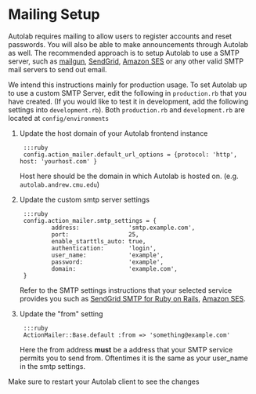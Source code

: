 # Mailing Setup

Autolab requires mailing to allow users to register accounts and reset passwords. You will also be able to make announcements through Autolab as well. The recommended approach is to setup Autolab to use a SMTP server, such as [mailgun](https://mailgun.com), [SendGrid](https://sendgrid.com), [Amazon SES](https://aws.amazon.com/ses/) or any other valid SMTP mail servers to send out email.

We intend this instructions mainly for production usage. To set Autolab up to use a custom SMTP Server, edit the following in `production.rb` that you have created. (If you would like to test it in development, add the following settings into `development.rb`). Both `production.rb` and `development.rb` are located at `config/environments`

1. Update the host domain of your Autolab frontend instance

        :::ruby
        config.action_mailer.default_url_options = {protocol: 'http', host: 'yourhost.com' }

    Host here should be the domain in which Autolab is hosted on. (e.g. `autolab.andrew.cmu.edu`)

2. Update the custom smtp server settings

        :::ruby
        config.action_mailer.smtp_settings = {
                address:              'smtp.example.com',
                port:                 25,
                enable_starttls_auto: true,
                authentication:       'login',
                user_name:            'example',
                password:             'example',
                domain:               'example.com',
        }

      Refer to the SMTP settings instructions that your selected service provides you such as [SendGrid SMTP for Ruby on Rails](https://sendgrid.com/docs/for-developers/sending-email/rubyonrails/), [Amazon SES](https://docs.aws.amazon.com/ses/latest/DeveloperGuide/send-email-smtp.html).

3. Update the "from" setting

        :::ruby
        ActionMailer::Base.default :from => 'something@example.com'

      Here the from address **must** be a address that your SMTP service permits you to send from. Oftentimes it is the same as your user_name in the smtp settings.

Make sure to restart your Autolab client to see the changes
